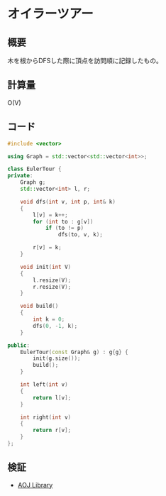 # オイラーツアー
## 概要
木を根からDFSした際に頂点を訪問順に記録したもの。

## 計算量
O(V)

## コード
```cpp
#include <vector>

using Graph = std::vector<std::vector<int>>;

class EulerTour {
private:
    Graph g;
    std::vector<int> l, r;

    void dfs(int v, int p, int& k)
    {
        l[v] = k++;
        for (int to : g[v])
            if (to != p)
                dfs(to, v, k);

        r[v] = k;
    }

    void init(int V)
    {
        l.resize(V);
        r.resize(V);
    }

    void build()
    {
        int k = 0;
        dfs(0, -1, k);
    }

public:
    EulerTour(const Graph& g) : g{g} {
        init(g.size());
        build();
    }

    int left(int v)
    {
        return l[v];
    }

    int right(int v)
    {
        return r[v];
    }
};
```

## 検証
- [AOJ Library](https://onlinejudge.u-aizu.ac.jp/courses/library/5/GRL/5/GRL_5_D)
